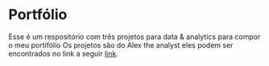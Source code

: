 # Portfólio  

Esse é um respositório com três projetos para data & analytics para compor o meu portifólio 
Os projetos são do Alex the analyst eles podem ser encontrados no link a seguir [link](https://www.youtube.com/watch?v=qfyynHBFOsM&list=PLUaB-1hjhk8H48Pj32z4GZgGWyylqv85f).